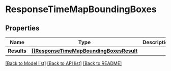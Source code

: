 # ResponseTimeMapBoundingBoxes

## Properties
Name | Type | Description | Notes
------------ | ------------- | ------------- | -------------
**Results** | [**[]ResponseTimeMapBoundingBoxesResult**](ResponseTimeMapBoundingBoxesResult.md) |  | 

[[Back to Model list]](../README.md#documentation-for-models) [[Back to API list]](../README.md#documentation-for-api-endpoints) [[Back to README]](../README.md)


